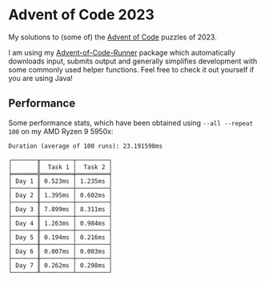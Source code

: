 # Advent of Code 2023

My solutions to (some of) the [Advent of Code](https://adventofcode.com) puzzles of 2023.

I am using my [Advent-of-Code-Runner](https://github.com/Rc-Cookie/advent-of-code-runner) package
which automatically downloads input, submits output and generally simplifies development with some
commonly used helper functions. Feel free to check it out yourself if you are using Java!

## Performance

Some performance stats, which have been obtained using `--all --repeat 100` on my AMD Ryzen 9 5950x:

```
Duration (average of 100 runs): 23.191598ms

┌───────╥─────────┬─────────┐
│       ║  Task 1 │  Task 2 │
╞═══════╬═════════╪═════════╡
│ Day 1 ║ 0.523ms │ 1.235ms │
├───────╫─────────┼─────────┤
│ Day 2 ║ 1.395ms │ 0.602ms │
├───────╫─────────┼─────────┤
│ Day 3 ║ 7.899ms │ 8.311ms │
├───────╫─────────┼─────────┤
│ Day 4 ║ 1.263ms │ 0.984ms │
├───────╫─────────┼─────────┤
│ Day 5 ║ 0.194ms │ 0.216ms │
├───────╫─────────┼─────────┤
│ Day 6 ║ 0.007ms │ 0.003ms │
├───────╫─────────┼─────────┤
│ Day 7 ║ 0.262ms │ 0.298ms │
└───────╨─────────┴─────────┘
```
